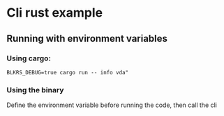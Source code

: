 # Cli rust example

## Running with environment variables

### Using cargo: 
`BLKRS_DEBUG=true cargo run -- info vda"`

### Using the binary
Define the environment variable before running the code, then call the cli
